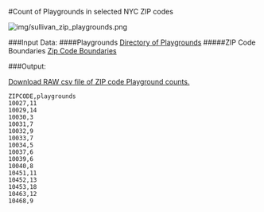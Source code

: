 #Count of Playgrounds in selected NYC ZIP codes

![img/sullivan_zip_playgrounds.png](img/sullivan_zip_playgrounds.png)

###Input Data:
####Playgrounds
[Directory of Playgrounds](https://data.cityofnewyork.us/Environment/Directory-of-Playgrounds/59gn-q4ai)
#####ZIP Code Boundaries
[Zip Code Boundaries](https://data.cityofnewyork.us/Business/Zip-Code-Boundaries/i8iw-xf4u)

###Output:

[Download RAW csv file of ZIP code Playground counts.](https://raw.githubusercontent.com/nygeog/beh_public/master/sullivan/data/playgrounds_in_zip_nyc.csv)

	ZIPCODE,playgrounds
	10027,11
	10029,14
	10030,3
	10031,7
	10032,9
	10033,7
	10034,5
	10037,6
	10039,6
	10040,8
	10451,11
	10452,13
	10453,18
	10463,12
	10468,9


